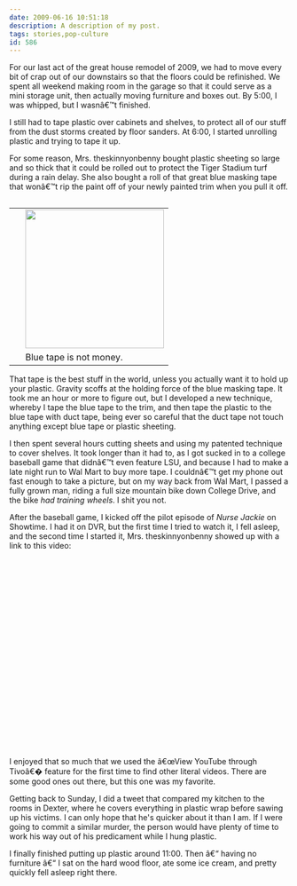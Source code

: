 ```yaml
---
date: 2009-06-16 10:51:18
description: A description of my post.
tags: stories,pop-culture
id: 586
---
```

For our last act of the great house remodel of 2009, we had to move every bit of crap out of our downstairs so that the floors could be refinished.  We spent all weekend making room in the garage so that it could serve as a mini storage unit, then actually moving furniture and boxes out.  By 5:00, I was whipped, but I wasnâ€™t finished.

I still had to tape plastic over cabinets and shelves, to protect all of our stuff from the dust storms created by floor sanders.  At 6:00, I started unrolling plastic and trying to tape it up.
<!--more-->
For some reason, Mrs. theskinnyonbenny bought plastic sheeting so large and so thick that it could be rolled out to protect the Tiger Stadium turf during a rain delay.  She also bought a roll of that great blue masking tape that wonâ€™t rip the paint off of your newly painted trim when you pull it off.

<table cellpadding="2" align="right"><tr><td width="5" rowspan="2"><spacer type="block" width="5" height="1"></td><td width="250" ><img src="http://img526.yfrog.com/img526/2677/cik.jpg" width="250"></td></tr><tr><td class="caption" width="250">Blue tape is not money.</td></tr></table>

That tape is the best stuff in the world, unless you actually want it to hold up your plastic.  Gravity scoffs at the holding force of the blue masking tape.  It took me an hour or more to figure out, but I developed a new technique, whereby I tape the blue tape to the trim, and then tape the plastic to the blue tape with duct tape, being ever so careful that the duct tape not touch anything except blue tape or plastic sheeting.

I then spent several hours cutting sheets and using my patented technique to cover shelves.  It took longer than it had to, as I got sucked in to a college baseball game that didnâ€™t even feature LSU, and because I had to make a late night run to Wal Mart to buy more tape.  I couldnâ€™t get my phone out fast enough to take a picture, but on my way back from Wal Mart, I passed a fully grown man, riding a full size mountain bike down College Drive, and the bike <i>had training wheels</i>.  I shit you not.

After the baseball game, I kicked off the pilot episode of <i>Nurse Jackie</i> on Showtime.  I had it on DVR, but the first time I tried to watch it, I fell asleep, and the second time I started it, Mrs. theskinnyonbenny showed up with a link to this video:

<object width="425" height="344"><param name="movie" value="http://www.youtube.com/v/lj-x9ygQEGA&hl=en&fs=1&"></param><param name="allowFullScreen" value="true"></param><param name="allowscriptaccess" value="always"></param><embed src="http://www.youtube.com/v/lj-x9ygQEGA&hl=en&fs=1&" type="application/x-shockwave-flash" allowscriptaccess="always" allowfullscreen="true" width="425" height="344"></embed></object>

I enjoyed that so much that we used the â€œView YouTube through Tivoâ€� feature for the first time to find other literal videos.  There are some good ones out there, but this one was my favorite.

Getting back to Sunday, I did a tweet that compared my kitchen to the rooms in Dexter, where he covers everything in plastic wrap before sawing up his victims.  I can only hope that he's quicker about it than I am.  If I were going to commit a similar murder, the person would have plenty of time to work his way out of his predicament while I hung plastic.

I finally finished putting up plastic around 11:00.  Then â€“ having no furniture â€“ I sat on the hard wood floor, ate some ice cream, and pretty quickly fell asleep right there.